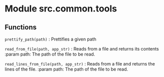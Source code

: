 Module src.common.tools
=======================

Functions
---------

    
`prettify_path(path)`
:   Prettifies a given path

    
`read_from_file(path, app_str)`
:   Reads from a file and returns its contents
    :param path: The path of the file to be read.

    
`read_lines_from_file(path, app_str)`
:   Reads from a file and returns the lines of the file.
    :param path: The path of the file to be read.